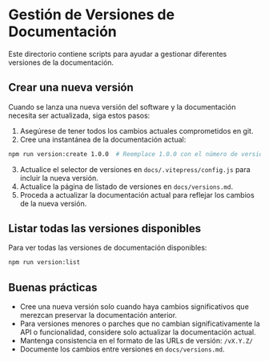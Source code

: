 # Gestión de Versiones de Documentación

Este directorio contiene scripts para ayudar a gestionar diferentes versiones de la documentación.

## Crear una nueva versión

Cuando se lanza una nueva versión del software y la documentación necesita ser actualizada, siga estos pasos:

1. Asegúrese de tener todos los cambios actuales comprometidos en git.
2. Cree una instantánea de la documentación actual:

```bash
npm run version:create 1.0.0  # Reemplace 1.0.0 con el número de versión adecuado
```

3. Actualice el selector de versiones en `docs/.vitepress/config.js` para incluir la nueva versión.
4. Actualice la página de listado de versiones en `docs/versions.md`.
5. Proceda a actualizar la documentación actual para reflejar los cambios de la nueva versión.

## Listar todas las versiones disponibles

Para ver todas las versiones de documentación disponibles:

```bash
npm run version:list
```

## Buenas prácticas

- Cree una nueva versión solo cuando haya cambios significativos que merezcan preservar la documentación anterior.
- Para versiones menores o parches que no cambian significativamente la API o funcionalidad, considere solo actualizar la documentación actual.
- Mantenga consistencia en el formato de las URLs de versión: `/vX.Y.Z/`
- Documente los cambios entre versiones en `docs/versions.md`. 